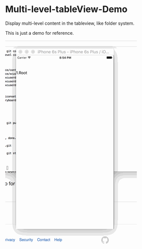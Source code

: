 # Multi-level-tableView-Demo



Display multi-level content in the tableview, like folder system.

This is just a demo for reference.

![overview](https://github.com/cloudhm/Multi-level-tableView-Demo/blob/master/Demo/test.gif)
